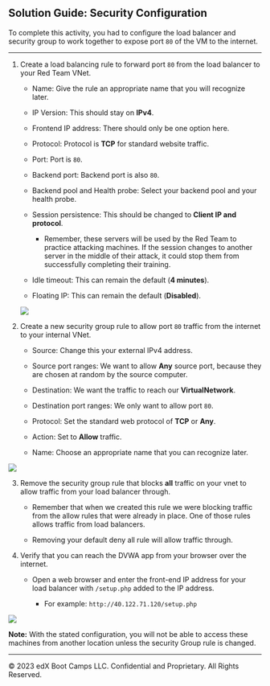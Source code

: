 ## Solution Guide: Security Configuration

 To complete this activity, you had to configure the load balancer and security group to work together to expose port `80` of the VM to the internet.

---

1. Create a load balancing rule to forward port `80` from the load balancer to your Red Team VNet.

    - Name: Give the rule an appropriate name that you will recognize later.

    - IP Version: This should stay on **IPv4**.

    - Frontend IP address: There should only be one option here.

    - Protocol: Protocol is **TCP** for standard website traffic.

    - Port: Port is `80`.

    - Backend port: Backend port is also `80`.

    - Backend pool and Health probe: Select your backend pool and your health probe.

    - Session persistence: This should be changed to **Client IP and protocol**. 

        - Remember, these servers will be used by the Red Team to practice attacking machines. If the session changes to another server in the middle of their attack, it could stop them from successfully completing their training.

    - Idle timeout: This can remain the default (**4 minutes**).

    - Floating IP: This can remain the default (**Disabled**).

    ![](../../../Images/LBR_rules.png)

2. Create a new security group rule to allow port `80` traffic from the internet to your internal VNet.

    - Source: Change this your external IPv4 address. 

    - Source port ranges: We want to allow **Any** source port, because they are chosen at random by the source computer.

    - Destination: We want the traffic to reach our **VirtualNetwork**.

    - Destination port ranges: We only want to allow port `80`.

    - Protocol: Set the standard web protocol of **TCP** or **Any**.

    - Action: Set to **Allow** traffic.

    - Name: Choose an appropriate name that you can recognize later.

![](../../../Images/IP_LB_Inbound.png)

3. Remove the security group rule that blocks **all** traffic on your vnet to allow traffic from your load balancer through. 

    - Remember that when we created this rule we were blocking traffic from the allow rules that were already in place. One of those rules allows traffic from load balancers. 
    
    - Removing your default deny all rule will allow traffic through.

4. Verify that you can reach the DVWA app from your browser over the internet.

    - Open a web browser and enter the front-end IP address for your load balancer with `/setup.php` added to the IP address.
    
        - For example: `http://40.122.71.120/setup.php`

![](../../../Images/HTTP-SG/DVWA-Test.png)

**Note:** With the stated configuration, you will not be able to access these machines from another location unless the security Group rule is changed.

---

© 2023 edX Boot Camps LLC. Confidential and Proprietary. All Rights Reserved.

